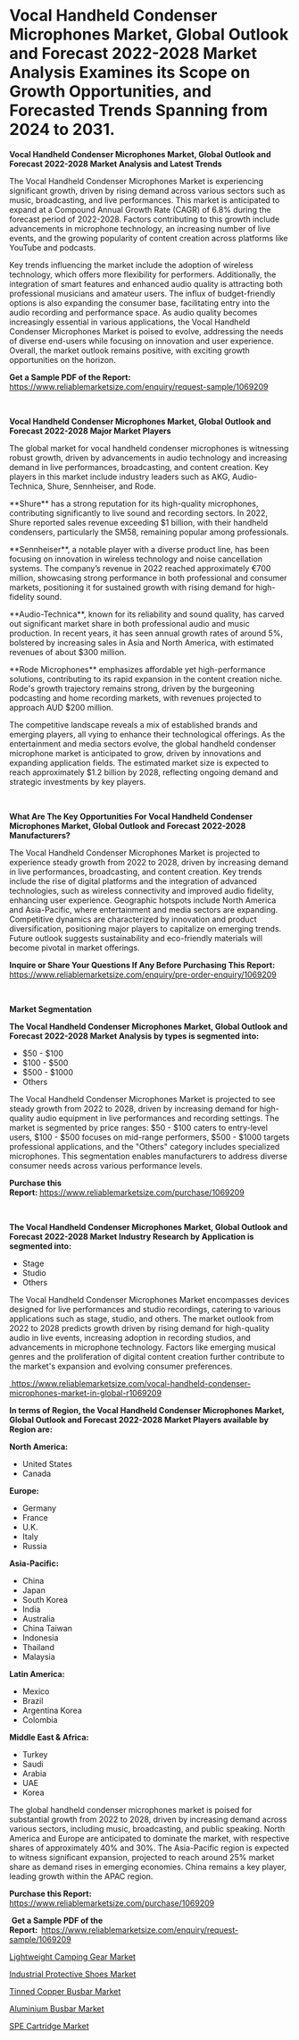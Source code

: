 <p><h1>Vocal Handheld Condenser Microphones Market, Global Outlook and Forecast 2022-2028 Market Analysis Examines its Scope on Growth Opportunities, and Forecasted Trends Spanning from 2024 to 2031.</h1></p><p><strong>Vocal Handheld Condenser Microphones Market, Global Outlook and Forecast 2022-2028 Market Analysis and Latest Trends</strong></p>
<p><p>The Vocal Handheld Condenser Microphones Market is experiencing significant growth, driven by rising demand across various sectors such as music, broadcasting, and live performances. This market is anticipated to expand at a Compound Annual Growth Rate (CAGR) of 6.8% during the forecast period of 2022-2028. Factors contributing to this growth include advancements in microphone technology, an increasing number of live events, and the growing popularity of content creation across platforms like YouTube and podcasts.</p><p>Key trends influencing the market include the adoption of wireless technology, which offers more flexibility for performers. Additionally, the integration of smart features and enhanced audio quality is attracting both professional musicians and amateur users. The influx of budget-friendly options is also expanding the consumer base, facilitating entry into the audio recording and performance space. As audio quality becomes increasingly essential in various applications, the Vocal Handheld Condenser Microphones Market is poised to evolve, addressing the needs of diverse end-users while focusing on innovation and user experience. Overall, the market outlook remains positive, with exciting growth opportunities on the horizon.</p></p>
<p><strong>Get a Sample PDF of the Report:&nbsp;</strong> <a href="https://www.reliablemarketsize.com/enquiry/request-sample/1069209">https://www.reliablemarketsize.com/enquiry/request-sample/1069209</a></p>
<p>&nbsp;</p>
<p><strong>Vocal Handheld Condenser Microphones Market, Global Outlook and Forecast 2022-2028 Major Market Players</strong></p>
<p><p>The global market for vocal handheld condenser microphones is witnessing robust growth, driven by advancements in audio technology and increasing demand in live performances, broadcasting, and content creation. Key players in this market include industry leaders such as AKG, Audio-Technica, Shure, Sennheiser, and Rode.</p><p>**Shure** has a strong reputation for its high-quality microphones, contributing significantly to live sound and recording sectors. In 2022, Shure reported sales revenue exceeding $1 billion, with their handheld condensers, particularly the SM58, remaining popular among professionals.</p><p>**Sennheiser**, a notable player with a diverse product line, has been focusing on innovation in wireless technology and noise cancellation systems. The company’s revenue in 2022 reached approximately €700 million, showcasing strong performance in both professional and consumer markets, positioning it for sustained growth with rising demand for high-fidelity sound.</p><p>**Audio-Technica**, known for its reliability and sound quality, has carved out significant market share in both professional audio and music production. In recent years, it has seen annual growth rates of around 5%, bolstered by increasing sales in Asia and North America, with estimated revenues of about $300 million.</p><p>**Rode Microphones** emphasizes affordable yet high-performance solutions, contributing to its rapid expansion in the content creation niche. Rode's growth trajectory remains strong, driven by the burgeoning podcasting and home recording markets, with revenues projected to approach AUD $200 million.</p><p>The competitive landscape reveals a mix of established brands and emerging players, all vying to enhance their technological offerings. As the entertainment and media sectors evolve, the global handheld condenser microphone market is anticipated to grow, driven by innovations and expanding application fields. The estimated market size is expected to reach approximately $1.2 billion by 2028, reflecting ongoing demand and strategic investments by key players.</p></p>
<p>&nbsp;</p>
<p><strong>What Are The Key Opportunities For Vocal Handheld Condenser Microphones Market, Global Outlook and Forecast 2022-2028 Manufacturers?</strong></p>
<p><p>The Vocal Handheld Condenser Microphones Market is projected to experience steady growth from 2022 to 2028, driven by increasing demand in live performances, broadcasting, and content creation. Key trends include the rise of digital platforms and the integration of advanced technologies, such as wireless connectivity and improved audio fidelity, enhancing user experience. Geographic hotspots include North America and Asia-Pacific, where entertainment and media sectors are expanding. Competitive dynamics are characterized by innovation and product diversification, positioning major players to capitalize on emerging trends. Future outlook suggests sustainability and eco-friendly materials will become pivotal in market offerings.</p></p>
<p><strong>Inquire or Share Your Questions If Any Before Purchasing This Report:</strong> <a href="https://www.reliablemarketsize.com/enquiry/pre-order-enquiry/1069209">https://www.reliablemarketsize.com/enquiry/pre-order-enquiry/1069209</a></p>
<p>&nbsp;</p>
<p><strong>Market Segmentation</strong></p>
<p><strong>The Vocal Handheld Condenser Microphones Market, Global Outlook and Forecast 2022-2028 Market Analysis by types is segmented into:</strong></p>
<p><ul><li>$50 - $100</li><li>$100 - $500</li><li>$500 - $1000</li><li>Others</li></ul></p>
<p><p>The Vocal Handheld Condenser Microphones Market is projected to see steady growth from 2022 to 2028, driven by increasing demand for high-quality audio equipment in live performances and recording settings. The market is segmented by price ranges: $50 - $100 caters to entry-level users, $100 - $500 focuses on mid-range performers, $500 - $1000 targets professional applications, and the "Others" category includes specialized microphones. This segmentation enables manufacturers to address diverse consumer needs across various performance levels.</p></p>
<p><strong>Purchase this Report:&nbsp;</strong><a href="https://www.reliablemarketsize.com/purchase/1069209">https://www.reliablemarketsize.com/purchase/1069209</a></p>
<p>&nbsp;</p>
<p><strong>The Vocal Handheld Condenser Microphones Market, Global Outlook and Forecast 2022-2028 Market Industry Research by Application is segmented into:</strong></p>
<p><ul><li>Stage</li><li>Studio</li><li>Others</li></ul></p>
<p><p>The Vocal Handheld Condenser Microphones Market encompasses devices designed for live performances and studio recordings, catering to various applications such as stage, studio, and others. The market outlook from 2022 to 2028 predicts growth driven by rising demand for high-quality audio in live events, increasing adoption in recording studios, and advancements in microphone technology. Factors like emerging musical genres and the proliferation of digital content creation further contribute to the market's expansion and evolving consumer preferences.</p></p>
<p><a href="https://www.reliablemarketsize.com/vocal-handheld-condenser-microphones-market-in-global-r1069209">&nbsp;https://www.reliablemarketsize.com/vocal-handheld-condenser-microphones-market-in-global-r1069209</a></p>
<p><strong>In terms of Region, the Vocal Handheld Condenser Microphones Market, Global Outlook and Forecast 2022-2028 Market Players available by Region are:</strong></p>
<p>
    <p> <strong> North America: </strong>
        <ul>
            <li>United States</li>
            <li>Canada</li>
        </ul>
        </p> 
    <p> <strong> Europe: </strong>
        <ul>
            <li>Germany</li>
            <li>France</li>
            <li>U.K.</li>
            <li>Italy</li>
            <li>Russia</li>
        </ul>
        </p> 
    <p> <strong> Asia-Pacific: </strong>
        <ul>
            <li>China</li>
            <li>Japan</li>
            <li>South Korea</li>
            <li>India</li>
            <li>Australia</li>
            <li>China Taiwan</li>
            <li>Indonesia</li>
            <li>Thailand</li>
            <li>Malaysia</li>
        </ul>
        </p> 
    <p> <strong> Latin America: </strong>
        <ul>
            <li>Mexico</li>
            <li>Brazil</li>
            <li>Argentina Korea</li>
            <li>Colombia</li>
        </ul>
        </p> 
    <p> <strong> Middle East & Africa: </strong>
        <ul>
            <li>Turkey</li>
            <li>Saudi</li>
            <li>Arabia</li>
            <li>UAE</li>
            <li>Korea</li>
        </ul>
    </p>
    </p>
<p><p>The global handheld condenser microphones market is poised for substantial growth from 2022 to 2028, driven by increasing demand across various sectors, including music, broadcasting, and public speaking. North America and Europe are anticipated to dominate the market, with respective shares of approximately 40% and 30%. The Asia-Pacific region is expected to witness significant expansion, projected to reach around 25% market share as demand rises in emerging economies. China remains a key player, leading growth within the APAC region.</p></p>
<p><strong>Purchase this Report: </strong><a href="https://www.reliablemarketsize.com/purchase/1069209">https://www.reliablemarketsize.com/purchase/1069209</a></p>
<p>&nbsp;<strong>Get a Sample PDF of the Report:&nbsp;&nbsp;</strong><a href="https://www.reliablemarketsize.com/enquiry/request-sample/1069209">https://www.reliablemarketsize.com/enquiry/request-sample/1069209</a></p>
<p><strong></strong></p>
<p><p><a href="https://medium.com/@lylaberge/the-global-lightweight-camping-gear-market-is-at-the-forefront-of-innovation-driving-rapid-72e9d18d001c">Lightweight Camping Gear Market</a></p><p><a href="https://medium.com/@lylaberge/the-industrial-protective-shoes-market-industry-provides-a-comprehensive-and-current-analysis-of-1c1f5127e1bc">Industrial Protective Shoes Market</a></p><p><a href="https://issuu.com/reportprime-2/docs/tinned-copper-busbar-market-size-20_1b7103fb2de9a3">Tinned Copper Busbar Market</a></p><p><a href="https://issuu.com/reportprime-2/docs/aluminium-busbar-market-size-2030.p_44bcaa76b1ee40">Aluminium Busbar Market</a></p><p><a href="https://www.linkedin.com/pulse/market-trends-global-spe-cartridge-forecast-analysis-2024--ywbdf?trackingId=ylLbv8ZURy6Zg4k4Pzf9Iw%3D%3D">SPE Cartridge Market</a></p></p>